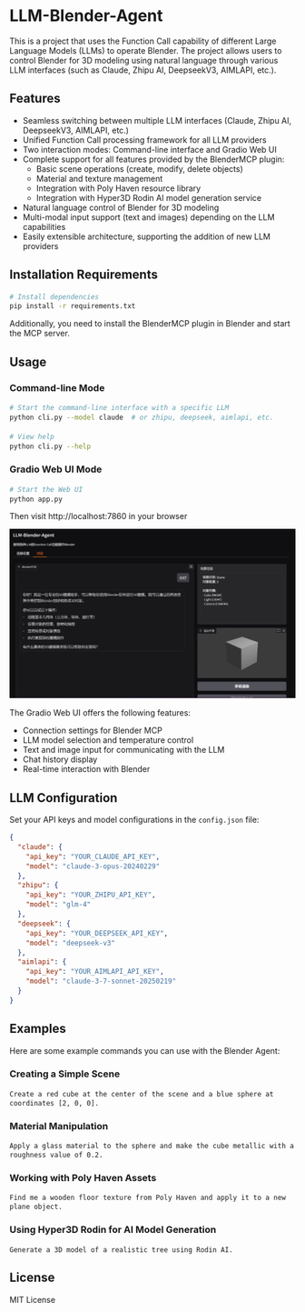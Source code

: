 # LLM-Blender-Agent

This is a project that uses the Function Call capability of different Large Language Models (LLMs) to operate Blender. The project allows users to control Blender for 3D modeling using natural language through various LLM interfaces (such as Claude, Zhipu AI, DeepseekV3, AIMLAPI, etc.).

## Features

- Seamless switching between multiple LLM interfaces (Claude, Zhipu AI, DeepseekV3, AIMLAPI, etc.)
- Unified Function Call processing framework for all LLM providers
- Two interaction modes: Command-line interface and Gradio Web UI
- Complete support for all features provided by the BlenderMCP plugin:
  - Basic scene operations (create, modify, delete objects)
  - Material and texture management
  - Integration with Poly Haven resource library
  - Integration with Hyper3D Rodin AI model generation service
- Natural language control of Blender for 3D modeling
- Multi-modal input support (text and images) depending on the LLM capabilities
- Easily extensible architecture, supporting the addition of new LLM providers

## Installation Requirements

```bash
# Install dependencies
pip install -r requirements.txt
```

Additionally, you need to install the BlenderMCP plugin in Blender and start the MCP server.

## Usage

### Command-line Mode

```bash
# Start the command-line interface with a specific LLM
python cli.py --model claude  # or zhipu, deepseek, aimlapi, etc.

# View help
python cli.py --help
```

### Gradio Web UI Mode

```bash
# Start the Web UI
python app.py
```

Then visit http://localhost:7860 in your browser

![Gradio Web UI Screenshot](asserts/ui1.png)

The Gradio Web UI offers the following features:
- Connection settings for Blender MCP
- LLM model selection and temperature control
- Text and image input for communicating with the LLM
- Chat history display
- Real-time interaction with Blender

## LLM Configuration

Set your API keys and model configurations in the `config.json` file:

```json
{
  "claude": {
    "api_key": "YOUR_CLAUDE_API_KEY",
    "model": "claude-3-opus-20240229"
  },
  "zhipu": {
    "api_key": "YOUR_ZHIPU_API_KEY",
    "model": "glm-4"
  },
  "deepseek": {
    "api_key": "YOUR_DEEPSEEK_API_KEY",
    "model": "deepseek-v3"
  },
  "aimlapi": {
    "api_key": "YOUR_AIMLAPI_API_KEY",
    "model": "claude-3-7-sonnet-20250219"
  }
}
```

## Examples

Here are some example commands you can use with the Blender Agent:

### Creating a Simple Scene

```
Create a red cube at the center of the scene and a blue sphere at coordinates [2, 0, 0].
```

### Material Manipulation

```
Apply a glass material to the sphere and make the cube metallic with a roughness value of 0.2.
```

### Working with Poly Haven Assets

```
Find me a wooden floor texture from Poly Haven and apply it to a new plane object.
```

### Using Hyper3D Rodin for AI Model Generation

```
Generate a 3D model of a realistic tree using Rodin AI.
```

## License

MIT License 